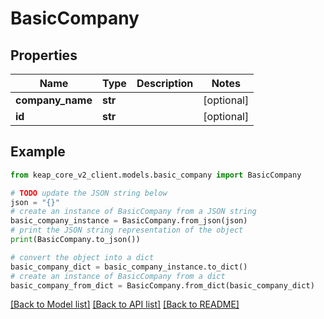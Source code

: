 # BasicCompany


## Properties

Name | Type | Description | Notes
------------ | ------------- | ------------- | -------------
**company_name** | **str** |  | [optional] 
**id** | **str** |  | [optional] 

## Example

```python
from keap_core_v2_client.models.basic_company import BasicCompany

# TODO update the JSON string below
json = "{}"
# create an instance of BasicCompany from a JSON string
basic_company_instance = BasicCompany.from_json(json)
# print the JSON string representation of the object
print(BasicCompany.to_json())

# convert the object into a dict
basic_company_dict = basic_company_instance.to_dict()
# create an instance of BasicCompany from a dict
basic_company_from_dict = BasicCompany.from_dict(basic_company_dict)
```
[[Back to Model list]](../README.md#documentation-for-models) [[Back to API list]](../README.md#documentation-for-api-endpoints) [[Back to README]](../README.md)


